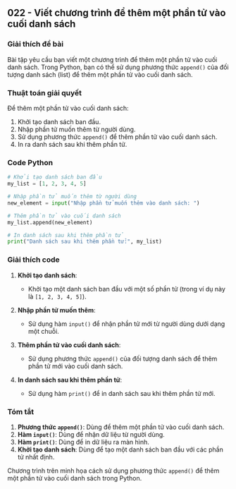 ## 022 - Viết chương trình để thêm một phần tử vào cuối danh sách

### Giải thích đề bài

Bài tập yêu cầu bạn viết một chương trình để thêm một phần tử vào cuối danh sách. Trong Python, bạn có thể sử dụng phương thức `append()` của đối tượng danh sách (list) để thêm một phần tử vào cuối danh sách.

### Thuật toán giải quyết

Để thêm một phần tử vào cuối danh sách:

1. Khởi tạo danh sách ban đầu.
2. Nhập phần tử muốn thêm từ người dùng.
3. Sử dụng phương thức `append()` để thêm phần tử vào cuối danh sách.
4. In ra danh sách sau khi thêm phần tử.

### Code Python

```python
# Khởi tạo danh sách ban đầu
my_list = [1, 2, 3, 4, 5]

# Nhập phần tử muốn thêm từ người dùng
new_element = input("Nhập phần tử muốn thêm vào danh sách: ")

# Thêm phần tử vào cuối danh sách
my_list.append(new_element)

# In danh sách sau khi thêm phần tử
print("Danh sách sau khi thêm phần tử:", my_list)
```

### Giải thích code

1. **Khởi tạo danh sách**:

   - Khởi tạo một danh sách ban đầu với một số phần tử (trong ví dụ này là `[1, 2, 3, 4, 5]`).

2. **Nhập phần tử muốn thêm**:

   - Sử dụng hàm `input()` để nhận phần tử mới từ người dùng dưới dạng một chuỗi.

3. **Thêm phần tử vào cuối danh sách**:

   - Sử dụng phương thức `append()` của đối tượng danh sách để thêm phần tử mới vào cuối danh sách.

4. **In danh sách sau khi thêm phần tử**:
   - Sử dụng hàm `print()` để in danh sách sau khi thêm phần tử mới.

### Tóm tắt

1. **Phương thức `append()`**: Dùng để thêm một phần tử vào cuối danh sách.
2. **Hàm `input()`**: Dùng để nhận dữ liệu từ người dùng.
3. **Hàm `print()`**: Dùng để in dữ liệu ra màn hình.
4. **Khởi tạo danh sách**: Dùng để tạo một danh sách ban đầu với các phần tử nhất định.

Chương trình trên minh họa cách sử dụng phương thức `append()` để thêm một phần tử vào cuối danh sách trong Python.
